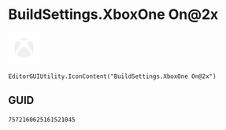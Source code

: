 # BuildSettings.XboxOne On@2x
![](/img/BuildSettings.XboxOne%20On@2x.png)

``` CSharp
EditorGUIUtility.IconContent("BuildSettings.XboxOne On@2x")
```
## GUID
```
7572160625161521045
```
